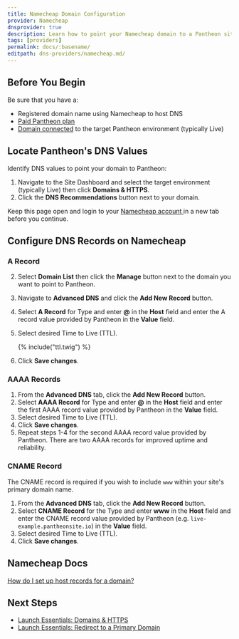 ```yaml
---
title: Namecheap Domain Configuration
provider: Namecheap
dnsprovider: true
description: Learn how to point your Namecheap domain to a Pantheon site.
tags: [providers]
permalink: docs/:basename/
editpath: dns-providers/namecheap.md/
---
```

## Before You Begin
Be sure that you have a:


- Registered domain name using Namecheap to host DNS
- [Paid Pantheon plan](/docs/guides/launch/plans/)
- [Domain connected](/docs/guides/launch/domains/) to the target Pantheon environment (typically Live)

## Locate Pantheon's DNS Values
Identify DNS values to point your domain to Pantheon:

1. Navigate to the Site Dashboard and select the target environment (typically <span class="glyphicons glyphicons-cardio"></span> Live) then click **<span class="glyphicons glyphicons-home"></span> Domains & HTTPS**.
2. Click the **DNS Recommendations** button next to your domain.

Keep this page open and login to your <a href="https://www.namecheap.com/myaccount/login.aspx" target="blank">Namecheap account <span class="glyphicons glyphicons-new-window-alt"></span></a> in a new tab before you continue.

## Configure DNS Records on Namecheap
### A Record
2. Select **Domain List** then click the **Manage** button next to the domain you want to point to Pantheon.
3. Navigate to **Advanced DNS** and click the **Add New Record** button.
4. Select **A Record** for Type and enter **@** in the **Host** field and enter the A record value provided by Pantheon in the **Value** field.
5. Select desired Time to Live (TTL).

    {% include("ttl.twig") %}

6. Click **Save changes**.

### AAAA Records
1. From the **Advanced DNS** tab, click the **Add New Record** button.
2. Select **AAAA Record** for Type and enter **@** in the **Host** field and enter the first AAAA record value provided by Pantheon in the **Value** field.
3. Select desired Time to Live (TTL).
4. Click **Save changes**.
5. Repeat steps 1-4 for the second AAAA record value provided by Pantheon. There are two AAAA records for improved uptime and reliability.

### CNAME Record
The CNAME record is required if you wish to include `www` within your site's primary domain name.

1. From the **Advanced DNS** tab, click the **Add New Record** button.
2. Select **CNAME Record** for the Type and enter **www** in the **Host** field and enter the CNAME record value provided by Pantheon (e.g. `live-example.pantheonsite.io`) in the **Value** field.
3. Select desired Time to Live (TTL).
4. Click **Save changes**.


## Namecheap Docs

<a href="https://www.namecheap.com/support/knowledgebase/article.aspx/434/2237/how-do-i-set-up-host-records-for-a-domain" target="blank">How do I set up host records for a domain? <span class="glyphicons glyphicons-new-window-alt"></span></a>

## Next Steps

* [Launch Essentials: Domains & HTTPS](/docs/guides/launch/domains/)
* [Launch Essentials: Redirect to a Primary Domain](/docs/guides/launch/redirects/)
